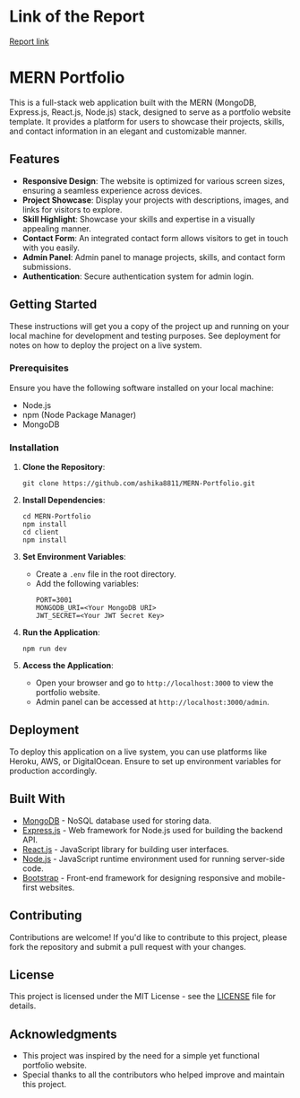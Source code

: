# Link of the Report
[Report link](https://docs.google.com/document/d/1zI-rQLiqXT0ZhOk78rKTH3jgmvscWW3J/edit?usp=sharing&ouid=102036245116059331854&rtpof=true&sd=true)

# MERN Portfolio

This is a full-stack web application built with the MERN (MongoDB, Express.js, React.js, Node.js) stack, designed to serve as a portfolio website template. It provides a platform for users to showcase their projects, skills, and contact information in an elegant and customizable manner.

## Features

- **Responsive Design**: The website is optimized for various screen sizes, ensuring a seamless experience across devices.
- **Project Showcase**: Display your projects with descriptions, images, and links for visitors to explore.
- **Skill Highlight**: Showcase your skills and expertise in a visually appealing manner.
- **Contact Form**: An integrated contact form allows visitors to get in touch with you easily.
- **Admin Panel**: Admin panel to manage projects, skills, and contact form submissions.
- **Authentication**: Secure authentication system for admin login.

## Getting Started

These instructions will get you a copy of the project up and running on your local machine for development and testing purposes. See deployment for notes on how to deploy the project on a live system.

### Prerequisites

Ensure you have the following software installed on your local machine:

- Node.js
- npm (Node Package Manager)
- MongoDB

### Installation

1. **Clone the Repository**: 
   ```
   git clone https://github.com/ashika8811/MERN-Portfolio.git
   ```

2. **Install Dependencies**: 
   ```
   cd MERN-Portfolio
   npm install
   cd client
   npm install
   ```

3. **Set Environment Variables**: 
   - Create a `.env` file in the root directory.
   - Add the following variables:
     ```
     PORT=3001
     MONGODB_URI=<Your MongoDB URI>
     JWT_SECRET=<Your JWT Secret Key>
     ```

4. **Run the Application**:
   ```
   npm run dev
   ```

5. **Access the Application**:
   - Open your browser and go to `http://localhost:3000` to view the portfolio website.
   - Admin panel can be accessed at `http://localhost:3000/admin`.

## Deployment

To deploy this application on a live system, you can use platforms like Heroku, AWS, or DigitalOcean. Ensure to set up environment variables for production accordingly.

## Built With

- [MongoDB](https://www.mongodb.com/) - NoSQL database used for storing data.
- [Express.js](https://expressjs.com/) - Web framework for Node.js used for building the backend API.
- [React.js](https://reactjs.org/) - JavaScript library for building user interfaces.
- [Node.js](https://nodejs.org/) - JavaScript runtime environment used for running server-side code.
- [Bootstrap](https://getbootstrap.com/) - Front-end framework for designing responsive and mobile-first websites.

## Contributing

Contributions are welcome! If you'd like to contribute to this project, please fork the repository and submit a pull request with your changes.

## License

This project is licensed under the MIT License - see the [LICENSE](LICENSE) file for details.

## Acknowledgments

- This project was inspired by the need for a simple yet functional portfolio website.
- Special thanks to all the contributors who helped improve and maintain this project.


